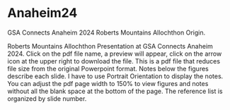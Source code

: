 # Anaheim24
GSA Connects Anaheim 2024 Roberts Mountains Allochthon Origin.

Roberts Mountains Allochthon Presentation at GSA Connects Anaheim 2024. Click on the pdf file name, a preview will appear, click on the arrow icon at the upper right to download the file. This is a pdf file that reduces file size from the original Powerpoint format. Notes below the figures describe each slide. I have to use Portrait Orientation to display the notes. You can adjust the pdf page width to 150% to view figures and notes without all the blank space at the bottom of the page. The reference list is organized by slide number. 
